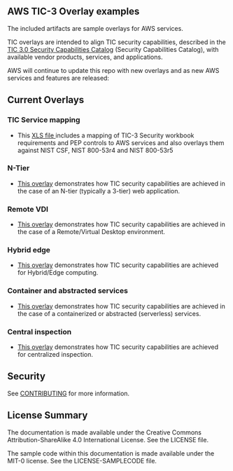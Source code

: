 ## AWS TIC-3 Overlay examples

The included artifacts are sample overlays for AWS services. 

TIC overlays are intended to align TIC security capabilities, described in the [TIC 3.0 Security
Capabilities Catalog](https://www.cisa.gov/tic-guidance) (Security Capabilities Catalog), with available vendor products, services, and
applications.

AWS will continue to update this repo with new overlays and as new AWS services and features are released:

## Current Overlays 

### TIC Service mapping 
  * This [XLS file ](/Overlay-Documents/TIC%20service%20mappingDownloads.xlsx) includes a mapping of TIC-3 Security workbook requirements and PEP controls to AWS services and also overlays them against NIST CSF, NIST 800-53r4 and NIST 800-53r5

### N-Tier 
- [This overlay](/Overlay-Documents/n-tier_Overlay.pdf) demonstrates how TIC security capabilities are achieved in the case of an N-tier (typically a 3-tier) web application.

### Remote VDI
- [This overlay](/Overlay-Documents/Remote_VDI_Overlay.pdf) demonstrates how TIC security capabilities are achieved in the case of a Remote/Virtual Desktop environment.

### Hybrid edge
- [This overlay](/Overlay-Documents/Hybrid_Edge_Overlay.pdf) demonstrates how TIC security capabilities are achieved for Hybrid/Edge computing.

### Container and abstracted services
- [This overlay](/Overlay-Documents/Containers_Abstracted_Overlay.pdf) demonstrates how TIC security capabilities are achieved in the case of a containerized or abstracted (serverless) services.

### Central inspection
- [This overlay](/Overlay-Documents/Centralized-Inspection-Overlay.pdf) demonstrates how TIC security capabilities are achieved for centralized inspection.

## Security

See [CONTRIBUTING](CONTRIBUTING.md#security-issue-notifications) for more information.

## License Summary

The documentation is made available under the Creative Commons Attribution-ShareAlike 4.0 International License. See the LICENSE file.

The sample code within this documentation is made available under the MIT-0 license. See the LICENSE-SAMPLECODE file.

